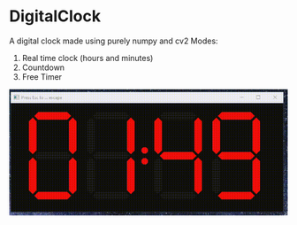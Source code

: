 # DigitalClock
A digital clock made using purely numpy and cv2
Modes:
1) Real time clock (hours and minutes)
2) Countdown
3) Free Timer
<p align = "center"> <img src = "https://github.com/ArisPagonopoulos/DigitalClock/blob/main/demo.gif"> </p>

